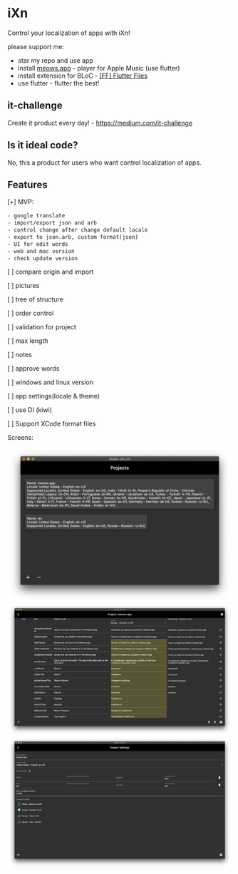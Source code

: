 # iXn

Control your localization of apps with iXn!

please support me:

- star my repo and use app
- install [meows.app](https://meows.app) - player for Apple Music (use flutter)
- install extension for BLoC - [[FF] Flutter Files](https://marketplace.visualstudio.com/items?itemName=gornivv.vscode-flutter-files)
- use flutter - flutter the best!

## it-challenge

Create it product every day! - https://medium.com/it-challenge

## Is it ideal code?

No, this a product for users who want control localization of apps.

## Features

[+] MVP:

    - google translate
    - import/export json and arb
    - control change after change default locale
    - export to json.arb, custom format(json)
    - UI for edit words
    - web and mac version
    - check update version

[ ] compare origin and import

[ ] pictures

[ ] tree of structure

[ ] order control

[ ] validation for project

[ ] max length

[ ] notes

[ ] approve words

[ ] windows and linux version

[ ] app settings(locale & theme)

[ ] use DI (kiwi)

[ ] Support XCode format files

Screens:

![projects](Screenshots/main.png)
![editor](Screenshots/editor.png)
![settings](Screenshots/settings.png)
